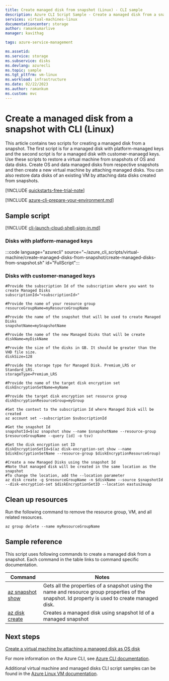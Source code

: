 ```yaml
---
title: Create managed disk from snapshot (Linux) - CLI sample
description: Azure CLI Script Sample - Create a managed disk from a snapshot
services: virtual-machines-linux
documentationcenter: storage
author: ramankumarlive
manager: kavithag

tags: azure-service-management

ms.assetid:
ms.service: storage
ms.subservice: disks
ms.devlang: azurecli
ms.topic: sample
ms.tgt_pltfrm: vm-linux
ms.workload: infrastructure
ms.date: 02/22/2023
ms.author: ramankum
ms.custom: mvc
---
```


# Create a managed disk from a snapshot with CLI (Linux)

This article contains two scripts for creating a managed disk from a snapshot. The first script is for a managed disk with platform-managed keys and the second script is for a managed disk with customer-manaegd keys. Use these scripts to restore a virtual machine from snapshots of OS and data disks. Create OS and data managed disks from respective snapshots and then create a new virtual machine by attaching managed disks. You can also restore data disks of an existing VM by attaching data disks created from snapshots.

[!INCLUDE [quickstarts-free-trial-note](../../../includes/quickstarts-free-trial-note.md)]

[!INCLUDE [azure-cli-prepare-your-environment.md](~/articles/reusable-content/azure-cli/azure-cli-prepare-your-environment.md)]

## Sample script

[!INCLUDE [cli-launch-cloud-shell-sign-in.md](../../../includes/cli-launch-cloud-shell-sign-in.md)]

### Disks with platform-managed keys

:::code language="azurecli" source="~/azure_cli_scripts/virtual-machine/create-managed-disks-from-snapshot/create-managed-disks-from-snapshot.sh" id="FullScript":::

### Disks with customer-managed keys

```azurecli
#Provide the subscription Id of the subscription where you want to create Managed Disks
subscriptionId="<subscriptionId>"

#Provide the name of your resource group
resourceGroupName=myResourceGroupName

#Provide the name of the snapshot that will be used to create Managed Disks
snapshotName=mySnapshotName

#Provide the name of the new Managed Disks that will be create
diskName=myDiskName

#Provide the size of the disks in GB. It should be greater than the VHD file size.
diskSize=128

#Provide the storage type for Managed Disk. Premium_LRS or Standard_LRS.
storageType=Premium_LRS

#Provide the name of the target disk encryption set
diskEncryptionSetName=myName

#Provide the target disk encryption set resource group
diskEncryptionResourceGroup=myGroup

#Set the context to the subscription Id where Managed Disk will be created
az account set --subscription $subscriptionId

#Get the snapshot Id 
snapshotId=$(az snapshot show --name $snapshotName --resource-group $resourceGroupName --query [id] -o tsv)

#Get the disk encryption set ID
diskEncryptionSetId=$(az disk-encryption-set show --name $diskEncryptionSetName --resource-group $diskEncryptionResourceGroup)

#Create a new Managed Disks using the snapshot Id
#Note that managed disk will be created in the same location as the snapshot
#To change the location, add the --location parameter
az disk create -g $resourceGroupName -n $diskName --source $snapshotId --disk-encryption-set $diskEncryptionSetID --location eastus2euap
```

## Clean up resources

Run the following command to remove the resource group, VM, and all related resources.

```azurecli-interactive
az group delete --name myResourceGroupName
```

## Sample reference

This script uses following commands to create a managed disk from a snapshot. Each command in the table links to command specific documentation.

| Command | Notes |
|---|---|
| [az snapshot show](/cli/azure/snapshot) | Gets all the properties of a snapshot using the name and resource group properties of the snapshot. Id property is used to create managed disk.  |
| [az disk create](/cli/azure/disk) | Creates a managed disk using snapshot Id of a managed snapshot |

## Next steps

[Create a virtual machine by attaching a managed disk as OS disk](./virtual-machines-linux-cli-sample-create-vm-from-managed-os-disks.md?toc=%2fcli%2fmodule%2ftoc.json)

For more information on the Azure CLI, see [Azure CLI documentation](/cli/azure).

Additional virtual machine and managed disks CLI script samples can be found in the [Azure Linux VM documentation](../linux/cli-samples.md?toc=%2fazure%2fvirtual-machines%2flinux%2ftoc.json).

